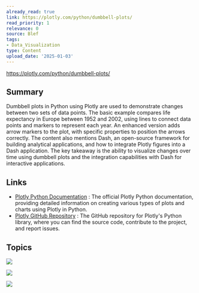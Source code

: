 ```yaml
---
already_read: true
link: https://plotly.com/python/dumbbell-plots/
read_priority: 1
relevance: 0
source: Blef
tags:
- Data_Visualization
type: Content
upload_date: '2025-01-03'
---
```


https://plotly.com/python/dumbbell-plots/
## Summary

Dumbbell plots in Python using Plotly are used to demonstrate changes between two sets of data points. The basic example compares life expectancy in Europe between 1952 and 2002, using lines to connect data points and markers to represent each year. An enhanced version adds arrow markers to the plot, with specific properties to position the arrows correctly. The content also mentions Dash, an open-source framework for building analytical applications, and how to integrate Plotly figures into a Dash application. The key takeaway is the ability to visualize changes over time using dumbbell plots and the integration capabilities with Dash for interactive applications.
## Links

- [Plotly Python Documentation](https://plotly.com/python/) : The official Plotly Python documentation, providing detailed information on creating various types of plots and charts using Plotly in Python.
- [Plotly GitHub Repository](https://github.com/plotly/plotly.py) : The GitHub repository for Plotly's Python library, where you can find the source code, contribute to the project, and report issues.

## Topics

![](topics/Concept/Dumbbell%20Plots)

![](topics/Library/Plotly)

![](topics/Platform/Plotly%20Dash)